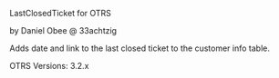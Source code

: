 LastClosedTicket for OTRS

by Daniel Obee @ 33achtzig

Adds date and link to the last closed ticket to the customer info table.

OTRS Versions:
3.2.x
